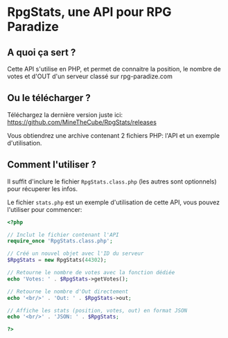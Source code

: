 RpgStats, une API pour RPG Paradize
========

A quoi ça sert ?
---------

Cette API s'utilise en PHP, et permet de connaitre la position, le nombre de votes et d'OUT d'un serveur classé sur rpg-paradize.com

Ou le télécharger ?
---------

Téléchargez la dernière version juste ici:
https://github.com/MineTheCube/RpgStats/releases

Vous obtiendrez une archive contenant 2 fichiers PHP: l'API et un exemple d'utilisation.

Comment l'utiliser ?
---------

Il suffit d'inclure le fichier ```RpgStats.class.php``` (les autres sont optionnels) pour récuperer les infos.

Le fichier ```stats.php``` est un exemple d'utilisation de cette API, vous pouvez l'utiliser pour commencer:

```php
<?php

// Inclut le fichier contenant l'API
require_once 'RpgStats.class.php';

// Créé un nouvel objet avec l'ID du serveur
$RpgStats = new RpgStats(44302);

// Retourne le nombre de votes avec la fonction dédiée
echo 'Votes: ' . $RpgStats->getVotes();

// Retourne le nombre d'Out directement
echo '<br/>' . 'Out: ' . $RpgStats->out;

// Affiche les stats (position, votes, out) en format JSON
echo '<br/>' . 'JSON: ' . $RpgStats;

?>
```
